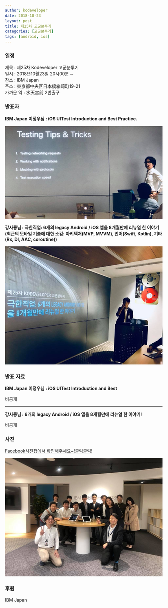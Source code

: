 ```yaml
---
author: kodeveloper
date: 2018-10-23
layout: post
title: 제25차 고군분투기
categories: [고군분투기]
tags: [android, ios]
---
```


### 일정

제목 : 제25차 Kodeveloper 고군분투기  
일시 : 2018년10월23일 20시00분 ~  
장소 : IBM Japan  
주소 : 東京都中央区日本橋箱崎町19-21  
가까운 역 :  水天宮前 2번출구  

### 발표자

**IBM Japan 이정우님 : iOS UITest Introduction and Best Practice.**

![](/img/struggle/25/이정우.jpg)

**강사룡님 : 극한직업: 6개의 legacy Android / iOS 앱을 8개월만에 리뉴얼 한 이야기(최근의 모바일 기술에 대한 소감: 아키텍처(MVP, MVVM), 언어(Swift, Kotlin), 기타(Rx, DI, AAC, coroutine))**

![](/img/struggle/25/강사룡.jpg)

### 발표 자료

**IBM Japan 이정우님 : iOS UITest Introduction and Best**

비공개

---

**강사룡님 : 6개의 legacy Android / iOS 앱을 8개월만에 리뉴얼 한 이야기!**

비공개 

### 사진

[Facebook사진첩에서 확인해주세요~!클릭클릭!](https://www.facebook.com/media/set/?set=oa.2206033656308034&type=3)

![](/img/struggle/25/everyone.jpg)

### 후원

IBM Japan 
